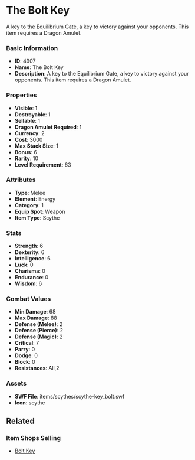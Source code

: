 # The Bolt Key

A key to the Equilibrium Gate, a key to victory against your opponents. This item requires a Dragon Amulet.

### Basic Information

- **ID**: 4907
- **Name**: The Bolt Key
- **Description**: A key to the Equilibrium Gate, a key to victory against your opponents. This item requires a Dragon Amulet.

### Properties

- **Visible**: 1
- **Destroyable**: 1
- **Sellable**: 1
- **Dragon Amulet Required**: 1
- **Currency**: 2
- **Cost**: 3000
- **Max Stack Size**: 1
- **Bonus**: 6
- **Rarity**: 10
- **Level Requirement**: 63

### Attributes

- **Type**: Melee
- **Element**: Energy
- **Category**: 1
- **Equip Spot**: Weapon
- **Item Type**: Scythe

### Stats

- **Strength**: 6
- **Dexterity**: 6
- **Intelligence**: 6
- **Luck**: 0
- **Charisma**: 0
- **Endurance**: 0
- **Wisdom**: 6

### Combat Values

- **Min Damage**: 68
- **Max Damage**: 88
- **Defense (Melee)**: 2
- **Defense (Pierce)**: 2
- **Defense (Magic)**: 2
- **Critical**: 7
- **Parry**: 0
- **Dodge**: 0
- **Block**: 0
- **Resistances**: All,2

### Assets

- **SWF File**: items/scythes/scythe-key_bolt.swf
- **Icon**: scythe

## Related

### Item Shops Selling

- [Bolt Key](../item-shops/178-bolt-key.md)


